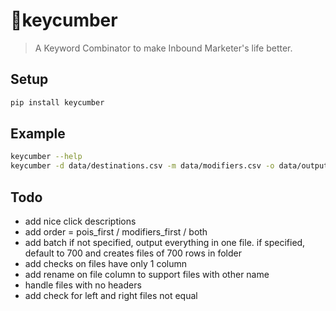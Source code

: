 # 🥒keycumber

> A Keyword Combinator to make Inbound Marketer's life better.

## Setup

```sh
pip install keycumber
```

## Example

```sh
keycumber --help
keycumber -d data/destinations.csv -m data/modifiers.csv -o data/output/
```

## Todo

- add nice click descriptions
- add order = pois_first / modifiers_first / both
- add batch
    if not specified, output everything in one file. if specified, default to 700 and creates files of 700 rows in folder
- add checks on files have only 1 column
- add rename on file column to support files with other name
- handle files with no headers
- add check for left and right files not equal

